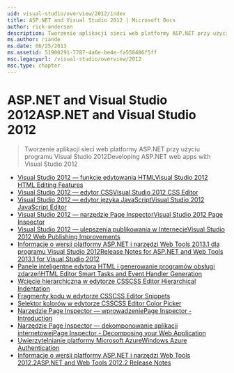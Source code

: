 ```yaml
---
uid: visual-studio/overview/2012/index
title: ASP.NET and Visual Studio 2012 | Microsoft Docs
author: rick-anderson
description: Tworzenie aplikacji sieci web platformy ASP.NET przy użyciu programu Visual Studio 2012
ms.author: riande
ms.date: 06/25/2013
ms.assetid: 51900291-7787-4a6e-be4e-fa558486f5ff
msc.legacyurl: /visual-studio/overview/2012
msc.type: chapter
---
```

<a name="aspnet-and-visual-studio-2012"></a><span data-ttu-id="45820-103">ASP.NET and Visual Studio 2012</span><span class="sxs-lookup"><span data-stu-id="45820-103">ASP.NET and Visual Studio 2012</span></span>
====================
> <span data-ttu-id="45820-104">Tworzenie aplikacji sieci web platformy ASP.NET przy użyciu programu Visual Studio 2012</span><span class="sxs-lookup"><span data-stu-id="45820-104">Developing ASP.NET web apps with Visual Studio 2012</span></span>


- [<span data-ttu-id="45820-105">Visual Studio 2012 — funkcje edytowania HTML</span><span class="sxs-lookup"><span data-stu-id="45820-105">Visual Studio 2012 HTML Editing Features</span></span>](visual-studio-2012-html-editing-features.md)
- [<span data-ttu-id="45820-106">Visual Studio 2012 — edytor CSS</span><span class="sxs-lookup"><span data-stu-id="45820-106">Visual Studio 2012 CSS Editor</span></span>](visual-studio-2012-css-editor.md)
- [<span data-ttu-id="45820-107">Visual Studio 2012 — edytor języka JavaScript</span><span class="sxs-lookup"><span data-stu-id="45820-107">Visual Studio 2012 JavaScript Editor</span></span>](visual-studio-2012-javascript-editor.md)
- [<span data-ttu-id="45820-108">Visual Studio 2012 — narzędzie Page Inspector</span><span class="sxs-lookup"><span data-stu-id="45820-108">Visual Studio 2012 Page Inspector</span></span>](visual-studio-2012-page-inspector.md)
- [<span data-ttu-id="45820-109">Visual Studio 2012 — ulepszenia publikowania w Internecie</span><span class="sxs-lookup"><span data-stu-id="45820-109">Visual Studio 2012 Web Publishing Improvements</span></span>](visual-studio-2012-web-publishing-improvements.md)
- [<span data-ttu-id="45820-110">Informacje o wersji platformy ASP.NET i narzędzi Web Tools 2013.1 dla programu Visual Studio 2012</span><span class="sxs-lookup"><span data-stu-id="45820-110">Release Notes for ASP.NET and Web Tools 2013.1 for Visual Studio 2012</span></span>](aspnet-and-web-tools-20131-for-visual-studio-2012.md)
- [<span data-ttu-id="45820-111">Panele inteligentne edytora HTML i generowanie programów obsługi zdarzeń</span><span class="sxs-lookup"><span data-stu-id="45820-111">HTML Editor Smart Tasks and Event Handler Generation</span></span>](visual-studio-vnext-videos-html-editor-smart-tasks-and-event-handler-generation.md)
- [<span data-ttu-id="45820-112">Wcięcie hierarchiczna w edytorze CSS</span><span class="sxs-lookup"><span data-stu-id="45820-112">CSS Editor Hierarchical Indentation</span></span>](visual-studio-vnext-videos-css-editor-hierarchical-indentation.md)
- [<span data-ttu-id="45820-113">Fragmenty kodu w edytorze CSS</span><span class="sxs-lookup"><span data-stu-id="45820-113">CSS Editor Snippets</span></span>](visual-studio-vnext-videos-css-editor-snippets.md)
- [<span data-ttu-id="45820-114">Selektor kolorów w edytorze CSS</span><span class="sxs-lookup"><span data-stu-id="45820-114">CSS Editor Color Picker</span></span>](visual-studio-vnext-videos-css-editor-color-picker.md)
- [<span data-ttu-id="45820-115">Narzędzie Page Inspector — wprowadzenie</span><span class="sxs-lookup"><span data-stu-id="45820-115">Page Inspector - Introduction</span></span>](visual-studio-vnext-videos-page-inspector-introduction.md)
- [<span data-ttu-id="45820-116">Narzędzie Page Inspector — dekomponowanie aplikacji internetowej</span><span class="sxs-lookup"><span data-stu-id="45820-116">Page Inspector - Decomposing your Web Application</span></span>](visual-studio-vnext-videos-page-inspector-decomposing-your-web-application.md)
- [<span data-ttu-id="45820-117">Uwierzytelnianie platformy Microsoft Azure</span><span class="sxs-lookup"><span data-stu-id="45820-117">Windows Azure Authentication</span></span>](windows-azure-authentication.md)
- [<span data-ttu-id="45820-118">Informacje o wersji platformy ASP.NET i narzędzi Web Tools 2012.2</span><span class="sxs-lookup"><span data-stu-id="45820-118">ASP.NET and Web Tools 2012.2 Release Notes</span></span>](aspnet-and-web-tools-20122-release-notes-rtw.md)
